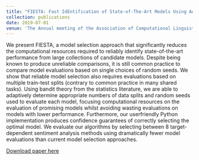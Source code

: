 ```yaml
---
title: "FIESTA: Fast IdEntification of State-of-The-Art Models Using Adaptive Bandit Algorithms"
collection: publications
date: 2019-07-01
venue: 'The Annual meeting of the Association of Computational Linguists (ACL)'
---
```

We present FIESTA, a model selection approach that significantly reduces the computational resources required to reliably identify state-of-the-art performance from large collections of candidate models. Despite being known to produce unreliable comparisons, it is still common practice to compare model evaluations based on single choices of random seeds. We show that reliable model selection also requires evaluations based on multiple train-test splits (contrary to common practice in many shared tasks). Using bandit theory from the statistics literature, we are able to adaptively determine appropriate numbers of data splits and random seeds used to evaluate each model, focusing computational resources on the evaluation of promising models whilst avoiding wasting evaluations on models with lower performance. Furthermore, our userfriendly Python implementation produces confidence guarantees of correctly selecting the optimal model. We evaluate our algorithms by selecting between 8 target-dependent sentiment analysis methods using dramatically fewer model evaluations than current model selection approaches.

[Download paper here](http://henrymoss.github.io/files/FIESTA.pdf)

